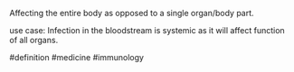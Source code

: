 Affecting the entire body as opposed to a single organ/body part.

use case: Infection in the bloodstream is systemic as it will affect function of all organs.

#definition #medicine #immunology 